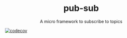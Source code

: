 <div align="center">
  <h1>pub-sub</h1>
  <p>A micro framework to subscribe to topics</p>
</div>

[![codecov](https://codecov.io/gh/eduardoths/pub-sub/branch/main/graph/badge.svg?token=AWVSKRSFCE)](https://codecov.io/gh/eduardoths/pub-sub)
